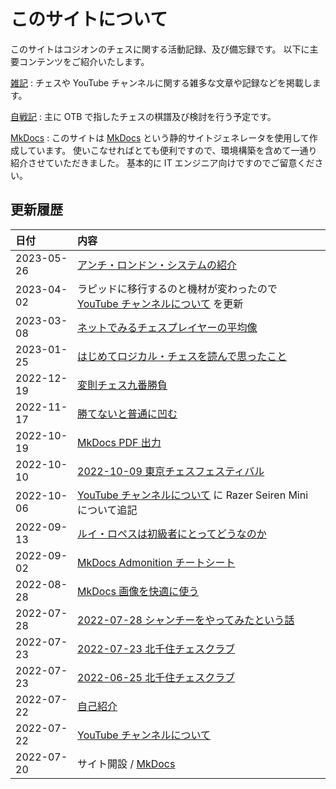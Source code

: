 # このサイトについて

このサイトはコジオンのチェスに関する活動記録、及び備忘録です。
以下に主要コンテンツをご紹介いたします。

[雑記](note/introduction.md)
:   チェスや YouTube チャンネルに関する雑多な文章や記録などを掲載します。

[自戦記](otb/2022/1009.md)
:   主に OTB で指したチェスの棋譜及び検討を行う予定です。

[MkDocs](mkdocs/001.md)
:   このサイトは [MkDocs](https://www.mkdocs.org/) という静的サイトジェネレータを使用して作成しています。
使いこなせればとても便利ですので、環境構築を含めて一通り紹介させていただきました。
基本的に IT エンジニア向けですのでご留意ください。

## 更新履歴

| 日付         | 内容                                                              |
|:-----------|:----------------------------------------------------------------|
| 2023-05-26 | [アンチ・ロンドン・システムの紹介](opening/anti-london-system/001.md)           |
| 2023-04-02 | ラピッドに移行するのと機材が変わったので [YouTube チャンネルについて](note/youtube.md) を更新   |
| 2023-03-08 | [ネットでみるチェスプレイヤーの平均像](note/20230308.md)                          |
| 2023-01-25 | [はじめてロジカル・チェスを読んで思ったこと](note/20230125.md)                       |
| 2022-12-19 | [変則チェス九番勝負](note/20221219.md)                                   |
| 2022-11-17 | [勝てないと普通に凹む](note/20221117.md)                                  |
| 2022-10-19 | [MkDocs PDF 出力](mkdocs/009.md)                                  |
| 2022-10-10 | [2022-10-09 東京チェスフェスティバル](otb/2022/1009.md)                     |
| 2022-10-06 | [YouTube チャンネルについて](note/youtube.md) に Razer Seiren Mini について追記 |
| 2022-09-13 | [ルイ・ロペスは初級者にとってどうなのか](note/20220913.md)                         |
| 2022-09-02 | [MkDocs Admonition チートシート](mkdocs/008.md)                       |
| 2022-08-28 | [MkDocs 画像を快適に使う](mkdocs/007.md)                                |
| 2022-07-28 | [2022-07-28 シャンチーをやってみたという話](note/20220728.md)                  |
| 2022-07-23 | [2022-07-23 北千住チェスクラブ](otb/2022/0723.md)                        |
| 2022-07-23 | [2022-06-25 北千住チェスクラブ](otb/2022/0625.md)                        |
| 2022-07-22 | [自己紹介](note/introduction.md)                                    |
| 2022-07-22 | [YouTube チャンネルについて](note/youtube.md)                            |
| 2022-07-20 | サイト開設 / [MkDocs](mkdocs/001.md)                                 |